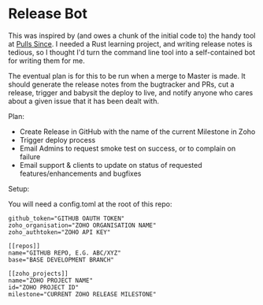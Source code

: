 # Release Bot

This was inspired by (and owes a chunk of the initial code to) the handy tool
at [Pulls Since](https://github.com/budziq/pulls_since). I needed a Rust
learning project, and writing release notes is tedious, so I thought I'd turn
the command line tool into a self-contained bot for writing them for me.

The eventual plan is for this to be run when a merge to Master is made.
It should generate the release notes from the bugtracker and PRs, cut a release,
trigger and babysit the deploy to live, and notify anyone who cares about a
given issue that it has been dealt with.

Plan:

- Create Release in GitHub with the name of the current Milestone in Zoho
- Trigger deploy process
- Email Admins to request smoke test on success, or to complain on failure
- Email support & clients to update on status of requested features/enhancements and bugfixes

Setup:

You will need a config.toml at the root of this repo:

```
github_token="GITHUB OAUTH TOKEN"
zoho_organisation="ZOHO ORGANISATION NAME"
zoho_authtoken="ZOHO API KEY"

[[repos]]
name="GITHUB REPO, E.G. ABC/XYZ"
base="BASE DEVELOPMENT BRANCH"

[[zoho_projects]]
name="ZOHO PROJECT NAME"
id="ZOHO PROJECT ID"
milestone="CURRENT ZOHO RELEASE MILESTONE"
```